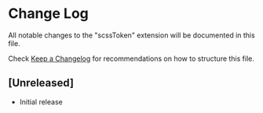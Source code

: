 # Change Log

All notable changes to the "scssToken" extension will be documented in this file.

Check [Keep a Changelog](http://keepachangelog.com/) for recommendations on how to structure this file.

## [Unreleased]

- Initial release